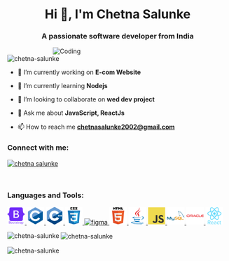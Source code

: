 <h1 align="center">Hi 👋, I'm Chetna Salunke</h1>
<h3 align="center">A passionate software developer from India</h3>
 <img align="right" alt="Coding" width="400" src="https://cdn.dribbble.com/users/1894420/screenshots/14032021/programming_01.gif">


<p align="left"> <img src="https://komarev.com/ghpvc/?username=chetna-salunke&label=Profile%20views&color=0e75b6&style=flat" alt="chetna-salunke" /> </p>

- 🔭 I’m currently working on **E-com Website**

- 🌱 I’m currently learning **Nodejs**

- 👯 I’m looking to collaborate on **wed dev project**

- 💬 Ask me about **JavaScript, ReactJs**

- 📫 How to reach me **chetnasalunke2002@gmail.com**

<h3 align="left">Connect with me:</h3>
<p align="left">
<a href="https://linkedin.com/in/chetna-salunke-16471523b" target="blank"><img align="center" src="https://raw.githubusercontent.com/rahuldkjain/github-profile-readme-generator/master/src/images/icons/Social/linked-in-alt.svg" alt="chetna salunke" height="30" width="40" /></a>
</p><br>

<h3 align="left">Languages and Tools:</h3>
<p align="left"> <a href="https://getbootstrap.com" target="_blank" rel="noreferrer"> <img src="https://raw.githubusercontent.com/devicons/devicon/master/icons/bootstrap/bootstrap-plain-wordmark.svg" alt="bootstrap" width="40" height="40"/> </a> <a href="https://www.cprogramming.com/" target="_blank" rel="noreferrer"> <img src="https://raw.githubusercontent.com/devicons/devicon/master/icons/c/c-original.svg" alt="c" width="40" height="40"/> </a> <a href="https://www.w3schools.com/cpp/" target="_blank" rel="noreferrer"> <img src="https://raw.githubusercontent.com/devicons/devicon/master/icons/cplusplus/cplusplus-original.svg" alt="cplusplus" width="40" height="40"/> </a> <a href="https://www.w3schools.com/css/" target="_blank" rel="noreferrer"> <img src="https://raw.githubusercontent.com/devicons/devicon/master/icons/css3/css3-original-wordmark.svg" alt="css3" width="40" height="40"/> </a> <a href="https://www.figma.com/" target="_blank" rel="noreferrer"> <img src="https://www.vectorlogo.zone/logos/figma/figma-icon.svg" alt="figma" width="40" height="40"/> </a> <a href="https://www.w3.org/html/" target="_blank" rel="noreferrer"> <img src="https://raw.githubusercontent.com/devicons/devicon/master/icons/html5/html5-original-wordmark.svg" alt="html5" width="40" height="40"/> </a> <a href="https://www.java.com" target="_blank" rel="noreferrer"> <img src="https://raw.githubusercontent.com/devicons/devicon/master/icons/java/java-original.svg" alt="java" width="40" height="40"/> </a> <a href="https://developer.mozilla.org/en-US/docs/Web/JavaScript" target="_blank" rel="noreferrer"> <img src="https://raw.githubusercontent.com/devicons/devicon/master/icons/javascript/javascript-original.svg" alt="javascript" width="40" height="40"/> </a>  <a href="https://www.mysql.com/" target="_blank" rel="noreferrer"> <img src="https://raw.githubusercontent.com/devicons/devicon/master/icons/mysql/mysql-original-wordmark.svg" alt="mysql" width="40" height="40"/> </a> <a href="https://www.oracle.com/" target="_blank" rel="noreferrer"> <img src="https://raw.githubusercontent.com/devicons/devicon/master/icons/oracle/oracle-original.svg" alt="oracle" width="40" height="40"/> </a> <a href="https://reactjs.org/" target="_blank" rel="noreferrer"> <img src="https://raw.githubusercontent.com/devicons/devicon/master/icons/react/react-original-wordmark.svg" alt="react" width="40" height="40"/> </a> </p>

<p><img align="left" src="https://github-readme-stats.vercel.app/api/top-langs?username=chetna-salunke&show_icons=true&locale=en&layout=compact" alt="chetna-salunke" /></p>

<p>&nbsp;<img align="center" src="https://github-readme-stats.vercel.app/api?username=chetna-salunke&show_icons=true&locale=en" alt="chetna-salunke" /></p>

<p><img align="center" src="https://github-readme-streak-stats.herokuapp.com/?user=chetna-salunke&" alt="chetna-salunke" /></p>
